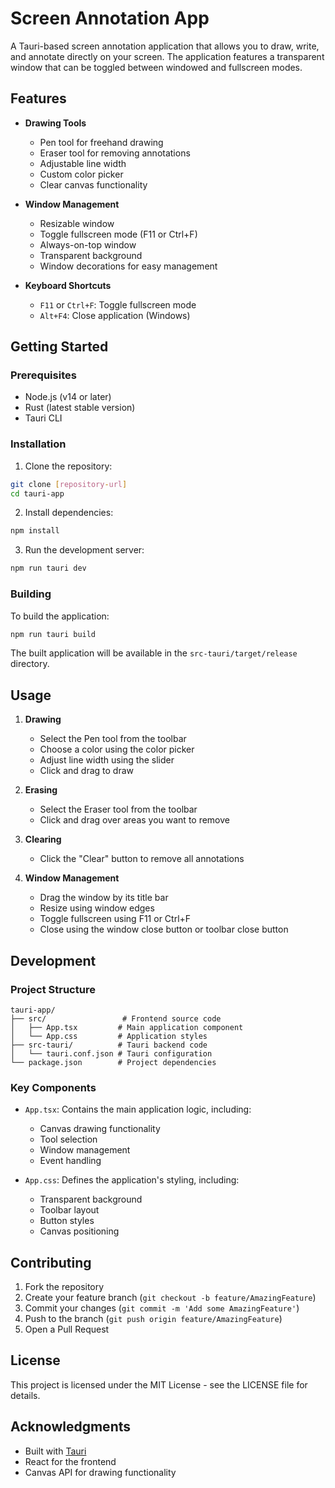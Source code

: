 # Screen Annotation App

A Tauri-based screen annotation application that allows you to draw, write, and annotate directly on your screen. The application features a transparent window that can be toggled between windowed and fullscreen modes.

## Features

- **Drawing Tools**

  - Pen tool for freehand drawing
  - Eraser tool for removing annotations
  - Adjustable line width
  - Custom color picker
  - Clear canvas functionality

- **Window Management**

  - Resizable window
  - Toggle fullscreen mode (F11 or Ctrl+F)
  - Always-on-top window
  - Transparent background
  - Window decorations for easy management

- **Keyboard Shortcuts**
  - `F11` or `Ctrl+F`: Toggle fullscreen mode
  - `Alt+F4`: Close application (Windows)

## Getting Started

### Prerequisites

- Node.js (v14 or later)
- Rust (latest stable version)
- Tauri CLI

### Installation

1. Clone the repository:

```bash
git clone [repository-url]
cd tauri-app
```

2. Install dependencies:

```bash
npm install
```

3. Run the development server:

```bash
npm run tauri dev
```

### Building

To build the application:

```bash
npm run tauri build
```

The built application will be available in the `src-tauri/target/release` directory.

## Usage

1. **Drawing**

   - Select the Pen tool from the toolbar
   - Choose a color using the color picker
   - Adjust line width using the slider
   - Click and drag to draw

2. **Erasing**

   - Select the Eraser tool from the toolbar
   - Click and drag over areas you want to remove

3. **Clearing**

   - Click the "Clear" button to remove all annotations

4. **Window Management**
   - Drag the window by its title bar
   - Resize using window edges
   - Toggle fullscreen using F11 or Ctrl+F
   - Close using the window close button or toolbar close button

## Development

### Project Structure

```
tauri-app/
├── src/                 # Frontend source code
│   ├── App.tsx         # Main application component
│   └── App.css         # Application styles
├── src-tauri/          # Tauri backend code
│   └── tauri.conf.json # Tauri configuration
└── package.json        # Project dependencies
```

### Key Components

- `App.tsx`: Contains the main application logic, including:

  - Canvas drawing functionality
  - Tool selection
  - Window management
  - Event handling

- `App.css`: Defines the application's styling, including:
  - Transparent background
  - Toolbar layout
  - Button styles
  - Canvas positioning

## Contributing

1. Fork the repository
2. Create your feature branch (`git checkout -b feature/AmazingFeature`)
3. Commit your changes (`git commit -m 'Add some AmazingFeature'`)
4. Push to the branch (`git push origin feature/AmazingFeature`)
5. Open a Pull Request

## License

This project is licensed under the MIT License - see the LICENSE file for details.

## Acknowledgments

- Built with [Tauri](https://tauri.app/)
- React for the frontend
- Canvas API for drawing functionality
